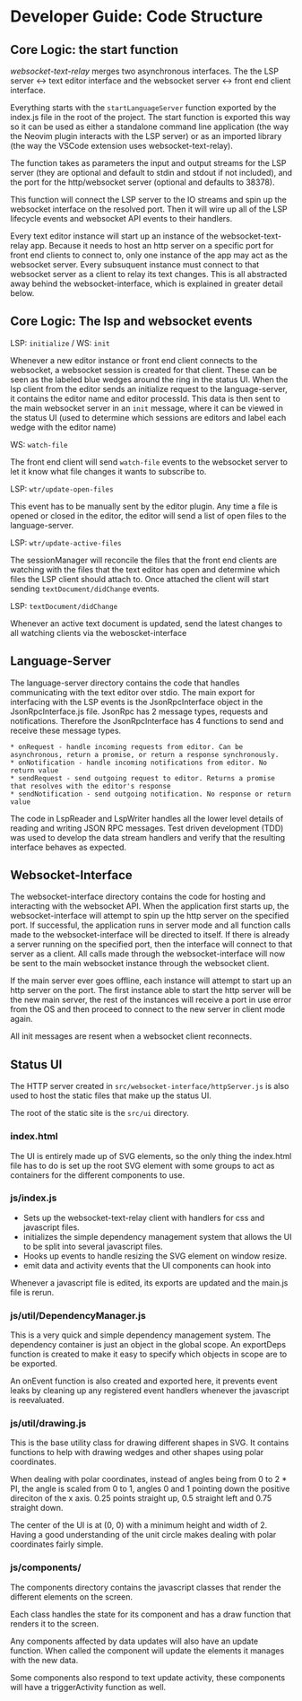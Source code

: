 # Developer Guide: Code Structure

## Core Logic: the start function
_websocket-text-relay_ merges two asynchronous interfaces. The the LSP server <-> text editor interface and
the websocket server <-> front end client interface.

Everything starts with the `startLanguageServer` function exported by the index.js file in the root of the project. The start function
is exported this way so it can be used as either a standalone command line application (the way the Neovim plugin interacts with the LSP server)
or as an imported library (the way the VSCode extension uses websocket-text-relay).

The function takes as parameters the input and output streams for the LSP server (they are optional and default to stdin and stdout if not included), and the port
for the http/websocket server (optional and defaults to 38378).

This function will connect the LSP server to the IO streams and spin up the websocket interface on the resolved port. Then it will wire up all
of the LSP lifecycle events and websocket API events to their handlers.

Every text editor instance will start up an instance of the websocket-text-relay app. Because it needs to host
an http server on a specific port for front end clients to connect to, only one instance of the app may act as the
websocket server. Every subsuquent instance must connect to that websocket server as a client to relay its text changes.
This is all abstracted away behind the websocket-interface, which is explained in greater detail below.

## Core Logic: The lsp and websocket events

LSP: `initialize` / WS: `init`

Whenever a new editor instance or front end client connects to the websocket, a websocket session is created for that client. These
can be seen as the labeled blue wedges around the ring in the status UI. When the lsp client from the editor sends an
initialize request to the language-server, it contains the editor name and editor processId. This data is then sent to the
main websocket server in an `init` message, where it can be viewed in the status UI (used to determine which sessions are editors and label each wedge with the editor name)

WS: `watch-file`

The front end client will send `watch-file` events to the websocket server to let it know what file changes it wants to subscribe to.

LSP: `wtr/update-open-files`

This event has to be manually sent by the editor plugin. Any time a file is opened or closed in the editor, the editor
will send a list of open files to the language-server.

LSP: `wtr/update-active-files`

The sessionManager will reconcile the files that the front end clients are watching with the files that the text
editor has open and determine which files the LSP client should attach to. Once attached the client will start sending `textDocument/didChange` events.

LSP: `textDocument/didChange`

Whenever an active text document is updated, send the latest changes to all watching clients via the weboscket-interface


## Language-Server

The language-server directory contains the code that handles communicating with the text editor over stdio. The main export for
interfacing with the LSP events is the JsonRpcInterface object in the JsonRpcInterface.js file. JsonRpc has 2
message types, requests and notifications. Therefore the JsonRpcInterface has 4 functions to send and receive these message types.

    * onRequest - handle incoming requests from editor. Can be asynchronous, return a promise, or return a response synchronously.
    * onNotification - handle incoming notifications from editor. No return value
    * sendRequest - send outgoing request to editor. Returns a promise that resolves with the editor's response
    * sendNotification - send outgoing notification. No response or return value

The code in LspReader and LspWriter handles all the lower level details of reading and writing JSON RPC messages. Test
driven development (TDD) was used to develop the data stream handlers and verify that the resulting interface behaves
as expected.

## Websocket-Interface

The websocket-interface directory contains the code for hosting and interacting with the websocket API. When the
application first starts up, the websocket-interface will attempt to spin up the http server on the specified port. If
successful, the application runs in server mode and all function calls made to the websocket-interface will be directed to itself.
If there is already a server running on the specified port, then the interface will connect to that server as a client. All
calls made through the websocket-interface will now be sent to the main websocket instance through the websocket client.

If the main server ever goes offline, each instance will attempt to start up an http server on the port. The first instance able
to start the http server will be the new main server, the rest of the instances will receive a port in use error from the OS and then
proceed to connect to the new server in client mode again.

All init messages are resent when a websocket client reconnects.

## Status UI

The HTTP server created in `src/websocket-interface/httpServer.js` is also used to host the static files that make up the status UI.

The root of the static site is the `src/ui` directory.

### index.html

The UI is entirely made up of SVG elements, so the only thing the index.html file has to do is set up the root
SVG element with some groups to act as containers for the different components to use.

### js/index.js

 - Sets up the websocket-text-relay client with handlers for css and javascript files.
 - initializes the simple dependency management system that allows the UI to be split into several javascript files.
 - Hooks up events to handle resizing the SVG element on window resize.
 - emit data and activity events that the UI components can hook into

Whenever a javascript file is edited, its exports are updated and the main.js file is rerun.

### js/util/DependencyManager.js

This is a very quick and simple dependency management system. The dependency container is just an object in the global scope.
An exportDeps function is created to make it easy to specify which objects in scope are to be exported.

An onEvent function is also created and exported here, it prevents event leaks by cleaning up any registered event handlers whenever the javascript is reevaluated.

### js/util/drawing.js

This is the base utility class for drawing different shapes in SVG. It contains functions to help with drawing
wedges and other shapes using polar coordinates.

When dealing with polar coordinates, instead of angles being from 0 to 2 * PI, 
the angle is scaled from 0 to 1, angles 0 and 1 pointing down the positive direciton of the x axis. 0.25 points straight up, 0.5 straight left and 0.75 straight down.

The center of the UI is at (0, 0) with a minimum height and width of 2. Having a good understanding of the unit circle makes dealing with polar coordinates fairly simple.

### js/components/

The components directory contains the javascript classes that render the different elements on the screen.

Each class handles the state for its component and has a draw function that renders it to the screen.

Any components affected by data updates will also have an update function. When called the component will update the elements it manages with the new data.

Some components also respond to text update activity, these components will have a triggerActivity function as well.
